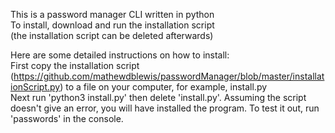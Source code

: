 This is a password manager CLI written in python  
To install, download and run the installation script  
(the installation script can be deleted afterwards)  

Here are some detailed instructions on how to install:  
First copy the installation script (https://github.com/mathewdblewis/passwordManager/blob/master/installationScript.py) to a file on your computer, for example, install.py  
Next run 'python3 install.py' then delete 'install.py'. Assuming the script doesn't give an error, you will have installed the program. To test it out, run 'passwords' in the console.


